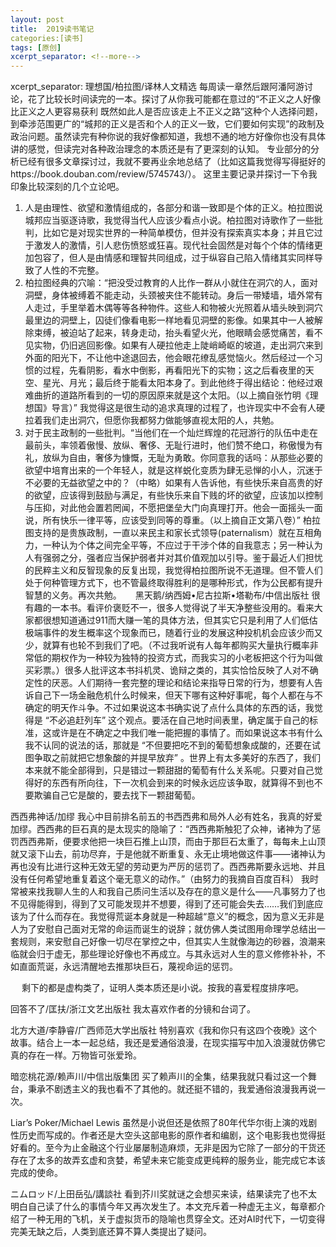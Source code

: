 ```yaml
---
layout: post
title:  2019读书笔记
categories:[读书]
tags: [原创]
xcerpt_separator: <!--more-->
---
```

xcerpt_separator: <!--more-->
理想国/柏拉图/译林人文精选
每周读一章然后跟阿潘阿游讨论，花了比较长时间读完的一本。探讨了从你我可能都在意过的“不正义之人好像比正义之人更容易获利 既然如此人是否应该走上不正义之路”这种个人选择问题，到牵涉范围更广的“城邦的正义是否和个人的正义一致，它们要如何实现”的政制及政治问题。虽然读完有种你说的我好像都知道，我想不通的地方好像你也没有具体讲的感觉，但读完对各种政治理念的本质还是有了更深刻的认知。
专业部分的分析已经有很多文章探讨过，我就不要再业余地总结了（比如这篇我觉得写得挺好的https://book.douban.com/review/5745743/）。 这里主要记录并探讨一下令我印象比较深刻的几个立论吧。
1.	人是由理性、欲望和激情组成的，各部分和谐一致即是个体的正义。柏拉图说城邦应当驱逐诗歌，我觉得当代人应该少看点小说。柏拉图对诗歌作了一些批判，比如它是对现实世界的一种简单模仿，但并没有探索真实本身；并且它过于激发人的激情，引人悲伤愤怒或狂喜。现代社会固然是对每个个体的情绪更加包容了，但人是由情感和理智共同组成，过于纵容自己陷入情绪其实同样导致了人性的不完整。
2.	柏拉图经典的穴喻：“把没受过教育的人比作一群从小就住在洞穴的人，面对洞壁，身体被缚着不能走动，头颈被夹住不能转动。身后一带矮墙，墙外常有人走过，手里举着木偶等等各种物件。这些人和物被火光照着从墙头映到洞穴最里边的洞壁上，囚徒们像看电影一样地看见洞壁的影像。如果其中一人被解除束缚，被迫站了起来，转身走动，抬头看望火光，他眼睛会感觉痛苦，看不见实物，仍旧逃回影像。如果有人硬拉他走上陡峭崎岖的坡道，走出洞穴来到外面的阳光下，不让他中途退回去，他会眼花缭乱感觉恼火。然后经过一个习惯的过程，先看阴影，看水中倒影，再看阳光下的实物；这之后看夜里的天空、星光、月光；最后终于能看太阳本身了。到此他终于得出结论：他经过艰难曲折的道路所看到的一切的原因原来就是这个太阳。（以上摘自张竹明《理想国》导言）”
我觉得这是很生动的追求真理的过程了，也许现实中不会有人硬拉着我们走出洞穴，但愿你我都努力做能够直视太阳的人，共勉。
3.	对于民主政制的一些批判。“当他们在一个灿烂辉煌的花冠游行的队伍中走在最前头，率领着傲慢、放纵、奢侈、无耻行进时，他们赞不绝口，称傲慢为有礼，放纵为自由，奢侈为慷慨，无耻为勇敢。你同意我的话吗：从那些必要的欲望中培育出来的一个年轻人，就是这样蜕化变质为肆无忌惮的小人，沉迷于不必要的无益欲望之中的？（中略）如果有人告诉他，有些快乐来自高贵的好的欲望，应该得到鼓励与满足，有些快乐来自下贱的坏的欲望，应该加以控制与压抑，对此他会置若罔闻，不愿把堡垒大门向真理打开。他会一面摇头一面说，所有快乐一律平等，应该受到同等的尊重。（以上摘自正文第八卷）”
柏拉图支持的是贵族政制，一直以来民主和家长式领导(paternalism）就在互相角力，一种认为个体之间完全平等，不应过于干涉个体的自我意志；另一种认为人有强弱之分，强者应当保护弱者并对其价值观加以引导。鉴于最近人们担忧的民粹主义和反智现象的反复出现，我觉得柏拉图所说不无道理。但不管人们处于何种管理方式下，也不管最终取得胜利的是哪种形式，作为公民都有提升智慧的义务。再次共勉。
 
黑天鹅/纳西姆•尼古拉斯•塔勒布/中信出版社
很有趣的一本书。看评价褒贬不一，很多人觉得说了半天净整些没用的。看来大家都很想知道通过911而大赚一笔的具体方法，但其实它只是利用了人们低估极端事件的发生概率这个现象而已，随着行业的发展这种投机机会应该少而又少，就算有也轮不到我们了吧。（不过我听说有人每年都购买大量执行概率非常低的期权作为一种较为独特的投资方式，而我实习的小老板把这个行为叫做买彩票。）很多人批评这本书抖机灵、诡辩之类的，其实恰恰反映了人对不确定性的厌恶。人们期待一套完整的理论和结论来指导日常的行为，想要有人告诉自己下一场金融危机什么时候来，但天下哪有这种好事呢，每个人都在与不确定的明天作斗争。不过如果说这本书确实说了点什么具体的东西的话，我觉得是 “不必追赶列车” 这个观点。要活在自己地时间表里，确定属于自己的标准，这或许是在不确定之中我们唯一能把握的事情了。而如果说这本书有什么我不认同的说法的话，那就是 “不但要把吃不到的葡萄想象成酸的，还要在试图争取之前就把它想象酸的并提早放弃” 。世界上有太多美好的东西了，我们本来就不能全部得到，只是错过一颗甜甜的葡萄有什么关系呢。只要对自己觉得好的东西有所向往，下一次机会到来的时候永远应该争取，就算得不到也不要欺骗自己它是酸的，要去找下一颗甜葡萄。

西西弗神话/加缪
我心中目前排名前五的书西西弗和局外人必有姓名，我真的好爱加缪。西西弗的巨石真的是太现实的隐喻了：“西西弗斯触犯了众神，诸神为了惩罚西西弗斯，便要求他把一块巨石推上山顶，而由于那巨石太重了，每每未上山顶就又滚下山去，前功尽弃，于是他就不断重复、永无止境地做这件事——诸神认为再也没有比进行这种无效无望的劳动更为严厉的惩罚了。西西弗斯要永远地、并且没有任何希望地重复着这个毫无意义的动作。”（由努力的我摘自百度百科）
我时常被来找我聊人生的人和我自己质问生活以及存在的意义是什么——凡事努力了也不见得能得到，得到了又可能发现并不想要，得到了还可能会失去……我们到底应该为了什么而存在。我觉得荒诞本身就是一种超越“意义”的概念，因为意义无非是人为了安慰自己面对无常的命运而诞生的说辞；就仿佛人类试图用命理学总结出一套规则，来安慰自己好像一切尽在掌控之中，但其实人生就像海边的砂器，浪潮来临就会归于虚无，那些理论好像也不再成立。与其永远对人生的意义修修补补，不如直面荒诞，永远清醒地去推那块巨石，蔑视命运的惩罚。

 
剩下的都是虚构类了，证明人类本质还是i小说。按我的喜爱程度排序吧。

回答不了/匡扶/浙江文艺出版社
我太喜欢作者的分镜和台词了。

北方大道/李静睿/广西师范大学出版社
特别喜欢《我和你只有这四个夜晚》这个故事。结合上一本一起总结，我还是爱通俗浪漫，在现实描写中加入浪漫就仿佛它真的存在一样。万物皆可张爱玲。

暗恋桃花源/赖声川/中信出版集团
买了赖声川的全集，结果我就只看过这一个舞台，秉承不剧透主义的我也看不了其他的。就还挺不错的，我爱通俗浪漫我再说一次。

Liar’s Poker/Michael Lewis
虽然是小说但还是依照了80年代华尔街上演的戏剧性历史而写成的。作者还是大空头这部电影的原作者和编剧，这个电影我也觉得挺好看的。至今为止金融这个行业屡屡制造麻烦，无非是因为它除了一部分的干货还存在了太多的故弄玄虚和贪婪，希望未来它能变成更纯粹的服务业，能完成它本该完成的使命。

ニムロッド/上田岳弘/講談社
看到芥川奖就谜之会想买来读，结果读完了也不太明白自己读了什么的事情今年又再次发生了。本文充斥着一种虚无主义，每章都介绍了一种无用的飞机，关于虚拟货币的隐喻也贯穿全文。还对AI时代下，一切变得完美无缺之后，人类到底还算不算人类提出了疑问。



